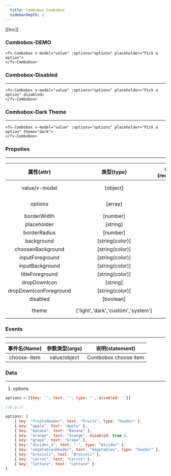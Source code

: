```yaml
---
  title: Combobox Combobox
  sidebarDepth: 2
---
```

  
[[toc]]

### Combobox-DEMO

<script>
export default {
    data () {
        return {
            value: {},
            options: [
                { key: "fruitsHeader", text: "Fruits", type: "header" },
                { key: "apple", text: "Apple" },
                { key: "banana", text: "Banana" },
                { key: "orange", text: "Orange", disabled: true },
                { key: "grape", text: "Grape" },
                { key: "divider_1", text: "-", type: "divider" },
                { key: "vegetablesHeader", text: "Vegetables", type: "header" },
                { key: "broccoli", text: "Broccoli" },
                { key: "carrot", text: "Carrot" },
                { key: "lettuce", text: "Lettuce" }
            ]
        }
    }
}
</script>

<ClientOnly>
<fv-Combobox v-model="value" :options="options" placeholder="Pick a option">
</fv-Combobox>

```vue
<fv-Combobox v-model="value" :options="options" placeholder="Pick a option">
</fv-Combobox>
```

### Combobox-Disabled
---
<fv-Combobox v-model="value" :options="options" placeholder="Pick a option" disabled>
</fv-Combobox>

```vue
<fv-Combobox v-model="value" :options="options" placeholder="Pick a option" disabled>
</fv-Combobox>
```

### Combobox-Dark Theme
---
<div style="width: 100%; background: black;">
    <fv-Combobox v-model="value" :options="options" placeholder="Pick a option" theme="dark">
    </fv-Combobox>
</div>

```vue
<fv-Combobox v-model="value" :options="options" placeholder="Pick a option" theme="dark">
</fv-Combobox>
```

</ClientOnly>

### Propoties
---
|       属性(attr)       |             类型(type)             | 必填(required) | 默认值(default) |  说明(statement)   |
|:----------------------:|:----------------------------------:|:--------------:|:---------------:|:------------------:|
|     value/v-model      |              [object]              |       No       |       N/A       | Combobox当前项绑定 |
|        options         |              [array]               |      Yes       |       N/A       |    Combobox数据    |
|      borderWidth       |              [number]              |       No       |        2        |                    |
|      placeholder       |              [string]              |       No       |    Combobox     |                    |
|      borderRadius      |              [number]              |       No       |        3        |                    |
|       background       |          [string(color)]           |       No       |       N/A       |                    |
|   choosenBackground    |          [string(color)]           |       No       |       N/A       |                    |
|    inputForeground     |          [string(color)]           |       No       |       N/A       |                    |
|    inputBackground     |          [string(color)]           |       No       |       N/A       |                    |
|    titleForeground     |          [string(color)]           |       No       |   ChevronDown   |                    |
|      dropDownIcon      |              [string]              |       No       |       N/A       |                    |
| dropDownIconForeground |          [string(color)]           |       No       |       N/A       |                    |
|        disabled        |             [boolean]              |       No       |       N/A       |                    |
|         theme          | ['light','dark','custom','system'] |       No       |     system      |   Dropdown theme   |

### Events
---
| 事件名(Name) | 参数类型(args) |   说明(statement)    |
|:------------:|:--------------:|:--------------------:|
| choose-item  |  value/object  | Combobox choose item |

### Data
---
1. options

```javascript
options = [{key: '', text: '', type: '', disabled: ''}]

//e.g.//

options: [
    { key: "fruitsHeader", text: "Fruits", type: "header" },
    { key: "apple", text: "Apple" },
    { key: "banana", text: "Banana" },
    { key: "orange", text: "Orange", disabled: true },
    { key: "grape", text: "Grape" },
    { key: "divider_1", text: "-", type: "divider" },
    { key: "vegetablesHeader", text: "Vegetables", type: "header" },
    { key: "broccoli", text: "Broccoli" },
    { key: "carrot", text: "Carrot" },
    { key: "lettuce", text: "Lettuce" }
]
```
  
